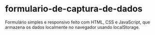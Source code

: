 # formulario-de-captura-de-dados
Formulário simples e responsivo feito com HTML, CSS e JavaScript, que armazena os dados localmente no navegador usando localStorage.
